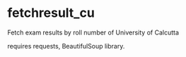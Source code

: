 # fetchresult_cu
Fetch exam results by roll number of University of Calcutta

requires requests, BeautifulSoup library.
